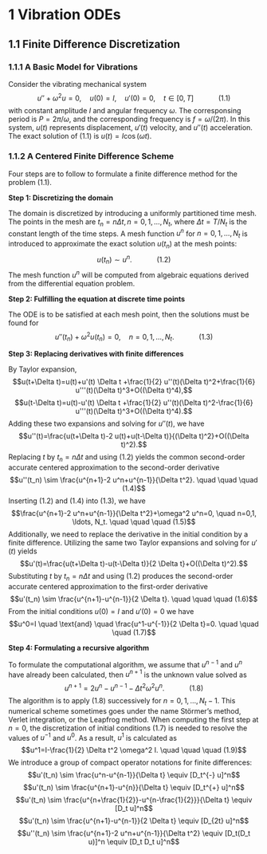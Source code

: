 # 1 Vibration ODEs

## 1.1 Finite Difference Discretization

### 1.1.1 A Basic Model for Vibrations

Consider the vibrating mechanical system
$$u''+\omega^2 u=0, \quad u(0)=I, \quad u'(0)=0, \quad t \in[0, T] \quad \quad \quad (1.1)$$
with constant amplitude $I$ and angular frequency $\omega$.
The corresponsing period is $P=2\pi/\omega$, and the corresponding frequency is $f=\omega/(2\pi)$.
In this system, $u(t)$ represents displacement, $u'(t)$ velocity, and $u''(t)$ acceleration.
The exact solution of $(1.1)$ is $u(t)=I \cos (\omega t)$.

### 1.1.2 A Centered Finite Difference Scheme
Four steps are to follow to formulate a finite difference method for the problem $(1.1)$.

**Step 1: Discretizing the domain**

The domain is discretized by introducing a uniformly partitioned time mesh.
The points in the mesh are $t_n=n \Delta t, n=0,1, \ldots ,N_t$, where $\Delta t=T/N_t$ is the constant length of the time steps.
A mesh function $u^n$ for $n=0,1, \ldots, N_t$ is introduced to approximate the exact solution $u(t_n)$ at the mesh points:
$$u(t_n) \sim u^n. \quad \quad \quad (1.2)$$
The mesh function $u^n$ will be computed from algebraic equations derived from the differential equation problem. 

**Step 2: Fulfilling the equation at discrete time points**

The ODE is to be satisfied at each mesh point, then the solutions must be found for
$$u''(t_n)+\omega^2 u(t_n)=0, \quad n=0,1, \ldots, N_t. \quad \quad \quad (1.3)$$

**Step 3: Replacing derivatives with finite differences**

By Taylor expansion, 
$$u(t+\Delta t)=u(t)+u'(t) \Delta t +\frac{1}{2} u''(t)(\Delta t)^2+\frac{1}{6} u'''(t)(\Delta t)^3+O((\Delta t)^4),$$
$$u(t-\Delta t)=u(t)-u'(t) \Delta t +\frac{1}{2} u''(t)(\Delta t)^2-\frac{1}{6} u'''(t)(\Delta t)^3+O((\Delta t)^4).$$
Adding these two expansions and solving for $u''(t)$, we have
$$u''(t)=\frac{u(t+\Delta t)-2 u(t)+u(t-\Delta t)}{(\Delta t)^2}+O((\Delta t)^2).$$
Replacing $t$ by $t_n=n \Delta t$ and using $(1.2)$ yields the common second-order accurate centered approximation to the second-order derivative
$$u''(t_n) \sim  \frac{u^{n+1}-2 u^n+u^{n-1}}{\Delta t^2}. \quad \quad \quad (1.4)$$
Inserting $(1.2)$ and $(1.4)$ into $(1.3)$, we have
$$\frac{u^{n+1}-2 u^n+u^{n-1}}{\Delta t^2}+\omega^2 u^n=0, \quad n=0,1, \ldots, N_t. \quad \quad \quad (1.5)$$
Additionally, we need to replace the derivative in the initial condition by a finite difference.
Utilizing the same two Taylor expansions and solving for $u'(t)$ yields
$$u'(t)=\frac{u(t+\Delta t)-u(t-\Delta t)}{2 \Delta t}+O((\Delta t)^2).$$
Substituting $t$ by $t_n=n \Delta t$ and using $(1.2)$ produces the second-order accurate centered approximation to the first-order derivative
$$u'(t_n) \sim \frac{u^{n+1}-u^{n-1}}{2 \Delta t}. \quad \quad \quad (1.6)$$
From the initial conditions $u(0)=I$ and $u'(0)=0$ we have
$$u^0=I \quad \text{and} \quad \frac{u^1-u^{-1}}{2 \Delta t}=0. \quad \quad \quad (1.7)$$

**Step 4: Formulating a recursive algorithm**

To formulate the computational algorithm, we assume that $u^{n-1}$ and $u^n$ have already been calculated, then $u^{n+1}$ is the unknown value solved as
$$u^{n+1}=2 u^n-u^{n-1}-\Delta t^2 \omega^2 u^n. \quad \quad \quad (1.8)$$
The algorithm is to apply $(1.8)$ successively for $n=0,1, \ldots, N_t-1$.
This numerical scheme sometimes goes under the name Störmer’s method, Verlet integration, or the Leapfrog method.
When computing the first step at $n=0$, the discretization of initial conditions $(1.7)$ is needed to resolve the values of $u^{-1}$ and $u^0$.
As a result, $u^1$ is calculated as
$$u^1=I-\frac{1}{2} \Delta t^2 \omega^2 I. \quad \quad \quad (1.9)$$
We introduce a group of compact operator notations for finite differences:
$$u'(t_n) \sim \frac{u^n-u^{n-1}}{\Delta t} \equiv [D_t^{-} u]^n$$
$$u'(t_n) \sim \frac{u^{n+1}-u^{n}}{\Delta t} \equiv [D_t^{+} u]^n$$
$$u'(t_n) \sim \frac{u^{n+\frac{1}{2}}-u^{n-\frac{1}{2}}}{\Delta t} \equiv [D_t u]^n$$
$$u'(t_n) \sim \frac{u^{n+1}-u^{n-1}}{2 \Delta t} \equiv [D_{2t} u]^n$$
$$u''(t_n) \sim \frac{u^{n+1}-2 u^n+u^{n-1}}{\Delta t^2} \equiv  [D_t(D_t u)]^n \equiv [D_t D_t u]^n$$



